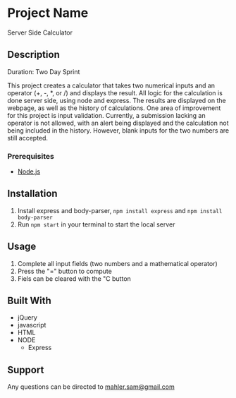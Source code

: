 # Project Name

Server Side Calculator

## Description
Duration: Two Day Sprint

This project creates a calculator that takes two numerical inputs and an operator (+, -, *, or /) and displays the result. All logic for the calculation is done server side, using node and express. The results are displayed on the webpage, as well as the history of calculations. One area of improvement for this project is input validation. Currently, a submission lacking an operator is not allowed, with an alert being displayed and the calculation not being included in the history. However, blank inputs for the two numbers are still accepted.

### Prerequisites

- [Node.js](https://nodejs.org/en/)

## Installation

1. Install express and body-parser, `npm install express` and `npm install body-parser`
2. Run `npm start` in your terminal to start the local server

## Usage

1. Complete all input fields (two numbers and a mathematical operator)
2. Press the "=" button to compute
3. Fiels can be cleared with the "C button

## Built With

- jQuery
- javascript
- HTML
- NODE
    - Express

## Support

Any questions can be directed to [mahler.sam@gmail.com](mailto:mahler.sam@gmail.com)
